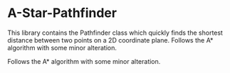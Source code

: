 # A-Star-Pathfinder
This library contains the Pathfinder class which quickly finds the shortest distance between two points on a 2D coordinate plane. Follows the A* algorithm with some minor alteration.

Follows the A* algorithm with some minor alteration.
